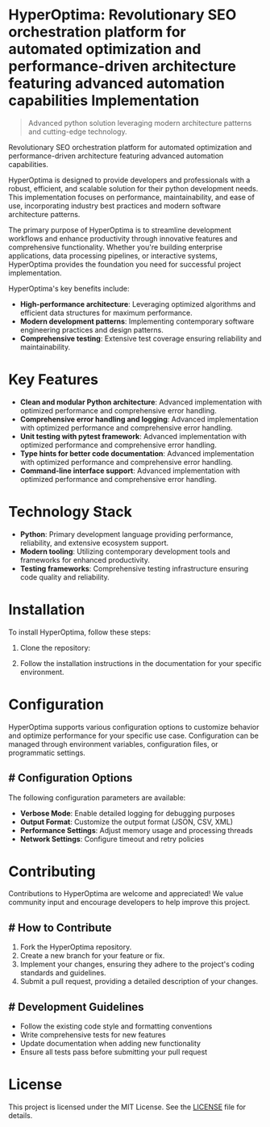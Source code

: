 <!-- fallback_HyperOptima_20250802082713_92998 -->

# HyperOptima: Revolutionary SEO orchestration platform for automated optimization and performance-driven architecture featuring advanced automation capabilities Implementation
> Advanced python solution leveraging modern architecture patterns and cutting-edge technology.

Revolutionary SEO orchestration platform for automated optimization and performance-driven architecture featuring advanced automation capabilities.

HyperOptima is designed to provide developers and professionals with a robust, efficient, and scalable solution for their python development needs. This implementation focuses on performance, maintainability, and ease of use, incorporating industry best practices and modern software architecture patterns.

The primary purpose of HyperOptima is to streamline development workflows and enhance productivity through innovative features and comprehensive functionality. Whether you're building enterprise applications, data processing pipelines, or interactive systems, HyperOptima provides the foundation you need for successful project implementation.

HyperOptima's key benefits include:

* **High-performance architecture**: Leveraging optimized algorithms and efficient data structures for maximum performance.
* **Modern development patterns**: Implementing contemporary software engineering practices and design patterns.
* **Comprehensive testing**: Extensive test coverage ensuring reliability and maintainability.

# Key Features

* **Clean and modular Python architecture**: Advanced implementation with optimized performance and comprehensive error handling.
* **Comprehensive error handling and logging**: Advanced implementation with optimized performance and comprehensive error handling.
* **Unit testing with pytest framework**: Advanced implementation with optimized performance and comprehensive error handling.
* **Type hints for better code documentation**: Advanced implementation with optimized performance and comprehensive error handling.
* **Command-line interface support**: Advanced implementation with optimized performance and comprehensive error handling.

# Technology Stack

* **Python**: Primary development language providing performance, reliability, and extensive ecosystem support.
* **Modern tooling**: Utilizing contemporary development tools and frameworks for enhanced productivity.
* **Testing frameworks**: Comprehensive testing infrastructure ensuring code quality and reliability.

# Installation

To install HyperOptima, follow these steps:

1. Clone the repository:


2. Follow the installation instructions in the documentation for your specific environment.

# Configuration

HyperOptima supports various configuration options to customize behavior and optimize performance for your specific use case. Configuration can be managed through environment variables, configuration files, or programmatic settings.

## # Configuration Options

The following configuration parameters are available:

* **Verbose Mode**: Enable detailed logging for debugging purposes
* **Output Format**: Customize the output format (JSON, CSV, XML)
* **Performance Settings**: Adjust memory usage and processing threads
* **Network Settings**: Configure timeout and retry policies

# Contributing

Contributions to HyperOptima are welcome and appreciated! We value community input and encourage developers to help improve this project.

## # How to Contribute

1. Fork the HyperOptima repository.
2. Create a new branch for your feature or fix.
3. Implement your changes, ensuring they adhere to the project's coding standards and guidelines.
4. Submit a pull request, providing a detailed description of your changes.

## # Development Guidelines

* Follow the existing code style and formatting conventions
* Write comprehensive tests for new features
* Update documentation when adding new functionality
* Ensure all tests pass before submitting your pull request

# License

This project is licensed under the MIT License. See the [LICENSE](https://github.com/Muramatsuu/HyperOptima/blob/main/LICENSE) file for details.
